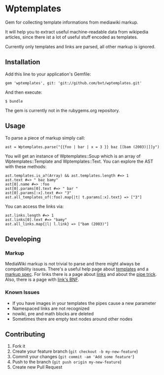 # Wptemplates

Gem for collecting template informations from mediawiki markup. 

It will help you to extract useful machine-readable data from
wikipedia articles, since there ist a lot of useful stuff
encoded as templates.

Currently only templates and links are parsed, all other markup is ignored.

## Installation

Add this line to your application's Gemfile:

    gem 'wptemplates', git: 'git://github.com/bxt/wptemplates.git'

And then execute:

    $ bundle

The gem is currently not in the rubygems.org repository. 

## Usage

To parse a piece of markup simply call:

<!-- EXAMPLES:INIT -->
    ast = Wptemplates.parse("{{foo | bar | x = 3 }} baz [[bam (2003)|]]y")

<!-- /EXAMPLES -->

You will get an instance of Wptemplates::Soup which is an array of
Wptemplates::Template and Wptemplates::Text. You can explore the AST with
these methods:

<!-- EXAMPLES:intro -->
    ast.templates.is_a?(Array) && ast.templates.length #=> 1
    ast.text #=> " baz bamy"
    ast[0].name #=> :foo
    ast[0].params[0].text #=> " bar "
    ast[0].params[:x].text #=> "3"
    ast.all_templates_of(:foo).map{|t| t.params[:x].text} => ["3"]
<!-- /EXAMPLES -->

You can access the links via: 

<!-- EXAMPLES:links -->
    ast.links.length #=> 1
    ast.links[0].text #=> "bamy"
    ast.all_links.map{|l| l.link} => ["bam (2003)"]
<!-- /EXAMPLES -->

## Developing

### Markup

MediaWiki markup is not trivial to parse and there might always
be compatibility issues. There's a useful help page about 
[templates][tmplh] and a [markup spec][mspec]. For links there
is a page about [links][linkh] and about the [pipe trick][ptrkh]. 
Also, there is a page with [link's BNF][lnbnf]. 

### Known Issues

* If you have images in your templates the pipes cause a new parameter
* Namespaced links are not recognized
* nowiki, pre and math blocks are deleted
* Sometimes there are empty text nodes around other nodes

## Contributing

1. Fork it
2. Create your feature branch (`git checkout -b my-new-feature`)
3. Commit your changes (`git commit -am 'Add some feature'`)
4. Push to the branch (`git push origin my-new-feature`)
5. Create new Pull Request

[tmplh]: http://en.wikipedia.org/wiki/Help:Template#Usage_syntax "English Wikipedia Template help page, syntax section"
[mspec]: http://www.mediawiki.org/wiki/Markup_spec "MediaWiki Markup spec"
[linkh]: http://en.wikipedia.org/wiki/Help:Link "English Wikipedia Link help page"
[ptrkh]: http://en.wikipedia.org/wiki/Help:Pipe_trick "English Wikipedia Pipe trick help page"
[lnbnf]: http://www.mediawiki.org/wiki/Markup_spec/BNF/Links "MediaWiki Link BNF"
